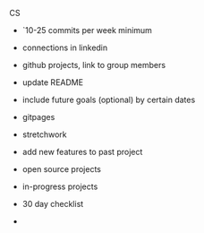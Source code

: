 CS

- `10-25 commits per week minimum
- connections in linkedin

- github projects, link to group members
- update README
- include future goals (optional) by certain dates

- gitpages
- stretchwork
- add new features to past project

- open source projects

- in-progress projects

- 30 day checklist

- 
